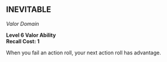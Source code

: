 ## INEVITABLE  
_Valor Domain_  

**Level 6 Valor Ability**  
**Recall Cost: 1**  

When you fail an action roll, your next action roll has advantage.  
